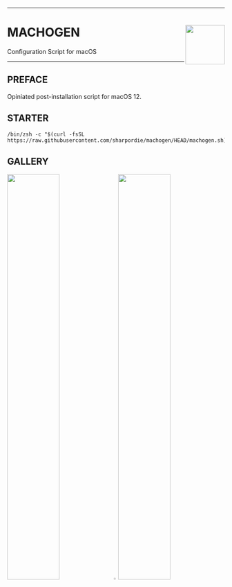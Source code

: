 <hr><div>
<a href="../.."><img align="right" height="91" src="https://user-images.githubusercontent.com/72373746/205436022-b9e7ffd6-becc-43bc-90f6-81302e01cf55.png"></a>
<h1>MACHOGEN</h1>
<p>Configuration Script for macOS</p>
</div><hr>

## PREFACE

Opiniated post-installation script for macOS 12.

## STARTER

```shell
/bin/zsh -c "$(curl -fsSL https://raw.githubusercontent.com/sharpordie/machogen/HEAD/machogen.sh)"
```

## GALLERY

<a href="https://user-images.githubusercontent.com/72373746/205436210-4526475c-dabd-4d8a-a7a8-71b984cc53d5.png"><img src="https://user-images.githubusercontent.com/72373746/205436210-4526475c-dabd-4d8a-a7a8-71b984cc53d5.png" width="49%"/></a><a><img src="https://upload.wikimedia.org/wikipedia/commons/c/ca/1x1.png" width="2%"/></a><a href="https://fakeimg.pl/852x480/273445/fff/?text=‏‏‎ ‎"><img src="https://fakeimg.pl/852x480/273445/fff/?text=‏‏‎ ‎" width="49%"/></a>
